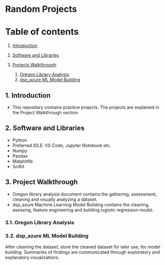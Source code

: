 # Random Projects 


# Table of contents
1. [Introduction](#introduction)
    
2. [Software and Libraries](#libraries)

3. [Projects Walkthrough](#walk)
    1. [Oregon Library Analysis](#sub1)
    2. [dsp_azure ML Model Building](#sub2)
    

## 1. Introduction <a name="introduction"></a>
- This repository contains practice projects. The projects are explained in the Project Walkthrough section

    
## 2. Software and Libraries <a name="libraries"></a>
- Python
- Prefarred IDLE: VS Code, Jupyter Notebook etc.
- Numpy
- Pandas
- Matplotlib
- SciKit

## 3. Project Walkthrough <a name="walk"></a>
- Oregon library analysis document contains the gathering, assessment, cleaning and visually analyzing a dataset. 
- dsp_azure Machine Learning Model Building contains the cleaning, asessing, feature engineering and building logistic regression model.

### 3.1. Oregon Library Analysis <a name="sub1"></a>


### 3.2. dsp_azure ML Model Building <a name="sub2"></a>
After cleaning the dataset, store the cleaned dataset for later use, for model building. Summaries of findings are communicated through exploratory and explanatory visualizations.

